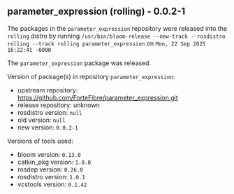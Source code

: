 ## parameter_expression (rolling) - 0.0.2-1

The packages in the `parameter_expression` repository were released into the `rolling` distro by running `/usr/bin/bloom-release --new-track --rosdistro rolling --track rolling parameter_expression` on `Mon, 22 Sep 2025 16:22:41 -0000`

The `parameter_expression` package was released.

Version of package(s) in repository `parameter_expression`:

- upstream repository: https://github.com/ForteFibre/parameter_expression.git
- release repository: unknown
- rosdistro version: `null`
- old version: `null`
- new version: `0.0.2-1`

Versions of tools used:

- bloom version: `0.13.0`
- catkin_pkg version: `1.0.0`
- rosdep version: `0.26.0`
- rosdistro version: `1.0.1`
- vcstools version: `0.1.42`


